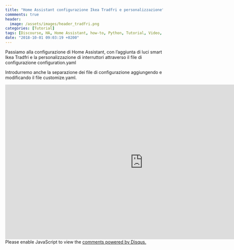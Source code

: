 ```yaml
---
title: "Home Assistant configurazione Ikea Tradfri e personalizzazione"
commments: true
header:
  image: /assets/images/header_tradfri.png
categories: [Tutorial]
tags: [Discourse, HA, Home Assistant, how-to, Python, Tutorial, Video, Tradfri, Yaml, Luci, Smart Home, Atom, Gateway, Zigbee]
date: "2018-10-01 09:03:19 +0200"
---
```

Passiamo alla configurazione di Home Assistant, con l’aggiunta di luci smart Ikea Tradfri e la personalizzazione di interruttori attraverso il file di configurazione configuration.yaml

Introdurremo anche la separazione dei file di configurazione aggiungendo e modificando il file customize.yaml.

<iframe width="880" height="495" src="https://www.youtube.com/embed/HsVEwkrmAj4" frameborder="0" allow="autoplay; encrypted-media" allowfullscreen></iframe>


<div id="disqus_thread"></div>
<script>

/**
*  RECOMMENDED CONFIGURATION VARIABLES: EDIT AND UNCOMMENT THE SECTION BELOW TO INSERT DYNAMIC VALUES FROM YOUR PLATFORM OR CMS.
*  LEARN WHY DEFINING THESE VARIABLES IS IMPORTANT: https://disqus.com/admin/universalcode/#configuration-variables*/
/*
var disqus_config = function () {
this.page.url = PAGE_URL;  // Replace PAGE_URL with your page's canonical URL variable
this.page.identifier = PAGE_IDENTIFIER; // Replace PAGE_IDENTIFIER with your page's unique identifier variable
};
*/
(function() { // DON'T EDIT BELOW THIS LINE
var d = document, s = d.createElement('script');
s.src = 'https://italiadomotica.disqus.com/embed.js';
s.setAttribute('data-timestamp', +new Date());
(d.head || d.body).appendChild(s);
})();
</script>
<noscript>Please enable JavaScript to view the <a href="https://disqus.com/?ref_noscript">comments powered by Disqus.</a></noscript>
